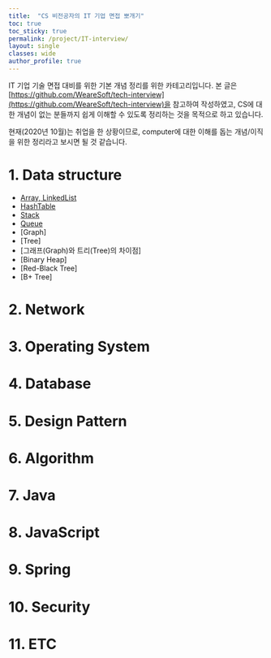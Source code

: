 ```yaml
---
title:  "CS 비전공자의 IT 기업 면접 뽀개기"
toc: true
toc_sticky: true
permalink: /project/IT-interview/
layout: single
classes: wide
author_profile: true
---
```


IT 기업 기술 면접 대비를 위한 기본 개념 정리를 위한 카테고리입니다. 본 글은 [https://github.com/WeareSoft/tech-interview](https://github.com/WeareSoft/tech-interview)을 참고하여 작성하였고, CS에 대한 개념이 없는 분들까지 쉽게 이해할 수 있도록 정리하는 것을 목적으로 하고 있습니다.

현재(2020년 10월)는 취업을 한 상황이므로, computer에 대한 이해를 돕는 개념/이직을 위한 정리라고 보시면 될 것 같습니다.

# 1. Data structure
- [Array, LinkedList](/project/DS/IT-interview/array-linkedList/)
- [HashTable](/project/DS/IT-interview/hashtable/)
- [Stack](/project/DS/IT-interview/stack/)
- [Queue](/project/DS/IT-interview/queue/)
- [Graph]
- [Tree]
- [그래프(Graph)와 트리(Tree)의 차이점]
- [Binary Heap]
- [Red-Black Tree]
- [B+ Tree]

# 2. Network

# 3. Operating System

# 4. Database

# 5. Design Pattern

# 6. Algorithm

# 7. Java
# 8. JavaScript
# 9. Spring
# 10. Security
# 11. ETC